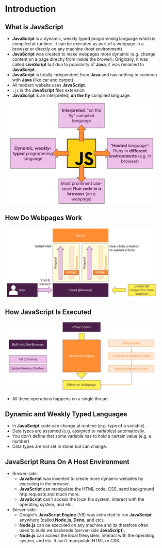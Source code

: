 # Introduction

## What is **JavaScript**

- **JavaScript** is a dynamic, weakly typed programming language which is compiled at runtime. It can be executed as part of a webpage in a browser or directly on any machine (host environment).
- **JavaScript** was created to make webpages more dynamic (e.g. change content on a page directly from inside the brower). Originally, it was called **LiveScript** but duo to popularity of **Java**, it was renamed to **JavaScript**.
- **JavaScript** is totally independent from **Java** and has nothing in common with **Java** (like car and carpet).
- All modern website uses **JavaScript**.
- `.js` is the **JavaScript** files extension.
- **JavaScript** is an interpreted, **on the fly** compiled language.

![What is JavaScript](Assets/2.png)

## How Do Webpages Work

![How Do Webpages Work](Assets/1.png)

## How **JavaScript** Is Executed

![How JavaScript Is Executed](Assets/3.png)

- All these operations happens on a single thread.

## Dynamic and Weakly Typed Languages

- In **JavaScript** code can change at runtime (e.g. type of a variable).
- Data types are assumed (e.g. assigned to variables) automatically.
- You don't define that some variable has to hold a certain value (e.g. a number).
- Data types are not set in stone but can change.

## **JavaScript** Runs On A Host Environment

- Brower-side:
  - **JavaScript** was invented to create more dynamic websites by executing in the browser.
  - **JavaScript** can manipulate the HTML code, CSS, send background http requests and much more.
  - **JavaScript** can't access the local file system, interact with the operating system, and etc.
- Server-side:
  - Google's **JavaScript Engine** (V8) was extracted to run **JavaScript** anywhere (called **Node.js**, **Deno**, and etc).
  - **Node.js** can be executed on any machine and its therefore often used to build we backends (server-side **JavaScript**).
  - **Node.js** can access the local filesystem, interact with the operating system, and etc. It can't manipulate HTML or CSS.
